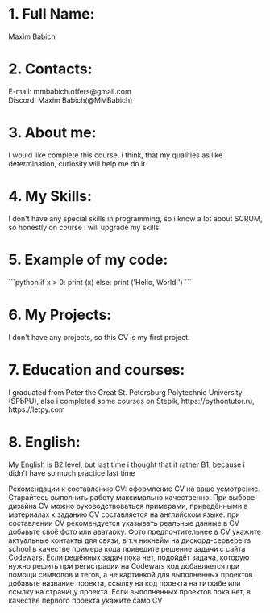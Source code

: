 <h1>1. Full Name:</h1>
Maxim Babich
<h1>2. Contacts:</h1>
E-mail: mmbabich.offers@gmail.com<br>
Discord: Maxim Babich(@MMBabich)
<h1>3. About me:</h1>
I would like complete this course, i think, that my qualities as like determination, curiosity will help me do it.
<h1>4. My Skills:</h1>
I don't have any special skills in programming, so i know a lot about SCRUM, so honestly on course i will upgrade my skills.
<h1>5. Example of my code:</h1>
```python
if x > 0:
	print (x)
else:
	print ('Hello, World!')
```
<h1>6. My Projects:</h1>
I don't have any projects, so this CV is my first project.
<h1>7. Education and courses:</h1>
I graduated from Peter the Great St. Petersburg Polytechnic University (SPbPU), also i completed some courses on Stepik, https://pythontutor.ru, https://letpy.com
<h1>8. English:</h1>
My English is B2 level, but last time i thought that it rather B1, because i didn't have so much practice last time


Рекомендации к составлению CV:
оформление CV на ваше усмотрение. Старайтесь выполнить работу максимально качественно. При выборе дизайна CV можно руководствоваться примерами, приведёнными в материалах к заданию
CV составляется на английском языке.
при составлении CV рекомендуется указывать реальные данные
в CV добавьте своё фото или аватарку. Фото предпочтительнее
в CV укажите актуальные контакты для связи, в т.ч никнейм на дискорд-сервере rs school
в качестве примера кода приведите решение задачи с сайта Codewars.
Если решённых задач пока нет, подойдёт задача, которую нужно решить при регистрации на Codewars
код добавляется при помощи символов и тегов, а не картинкой
для выполненных проектов добавьте название проекта, ссылку на код проекта на гитхабе или ссылку на страницу проекта.
Если выполненных проектов пока нет, в качестве первого проекта укажите само CV